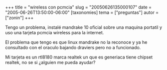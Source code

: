 +++
title = "wireless con pcmcia"
slug = "20050626135000107"
date = "2005-06-26T13:50:00-06:00"
[taxonomies]
tema = ["preguntas"]
autor = ["zonin"]
+++

Tengo un problema, instalé mandrake 10 oficial sobre una maquina
portatil y uso una tarjeta pcmcia wireless para la internet.

El problema que tengo es que linux mandrake no la reconoce y ya he
consultado con el oraculo bajando draviers pero no a funcionado.

Mi tarjeta es un rtl8180 marca realtek un que es generiaca tiene chipset
realtek, no se si ¿alguien me pueda ayudar?
